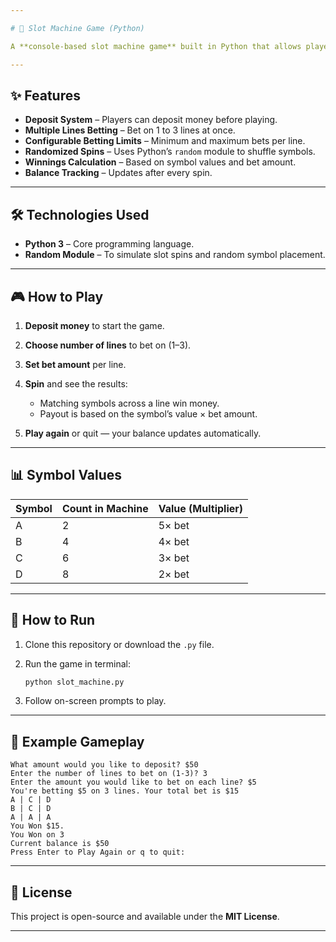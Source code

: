```yaml
---

# 🎰 Slot Machine Game (Python)

A **console-based slot machine game** built in Python that allows players to deposit money, place bets on lines, and spin to try their luck. The game calculates winnings based on matching symbols and tracks the player’s balance across multiple spins.

---
```


## ✨ Features

* **Deposit System** – Players can deposit money before playing.
* **Multiple Lines Betting** – Bet on 1 to 3 lines at once.
* **Configurable Betting Limits** – Minimum and maximum bets per line.
* **Randomized Spins** – Uses Python’s `random` module to shuffle symbols.
* **Winnings Calculation** – Based on symbol values and bet amount.
* **Balance Tracking** – Updates after every spin.

---

## 🛠️ Technologies Used

* **Python 3** – Core programming language.
* **Random Module** – To simulate slot spins and random symbol placement.

---

## 🎮 How to Play

1. **Deposit money** to start the game.
2. **Choose number of lines** to bet on (1–3).
3. **Set bet amount** per line.
4. **Spin** and see the results:

   * Matching symbols across a line win money.
   * Payout is based on the symbol’s value × bet amount.
5. **Play again** or quit — your balance updates automatically.

---

## 📊 Symbol Values

| Symbol | Count in Machine | Value (Multiplier) |
| ------ | ---------------- | ------------------ |
| A      | 2                | 5× bet             |
| B      | 4                | 4× bet             |
| C      | 6                | 3× bet             |
| D      | 8                | 2× bet             |

---

## 🚀 How to Run

1. Clone this repository or download the `.py` file.
2. Run the game in terminal:

   ```bash
   python slot_machine.py
   ```
3. Follow on-screen prompts to play.

---

## 📌 Example Gameplay

```
What amount would you like to deposit? $50
Enter the number of lines to bet on (1-3)? 3
Enter the amount you would like to bet on each line? $5
You're betting $5 on 3 lines. Your total bet is $15
A | C | D
B | C | D
A | A | A
You Won $15.
You Won on 3
Current balance is $50
Press Enter to Play Again or q to quit:
```

---

## 📜 License

This project is open-source and available under the **MIT License**.

---
